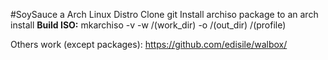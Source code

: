 #SoySauce a Arch Linux Distro
Clone git 
Install archiso package to an arch install
**Build ISO:**
	mkarchiso -v -w /(work_dir) -o /(out_dir) /(profile)
	
Others work (except packages):
https://github.com/edisile/walbox/